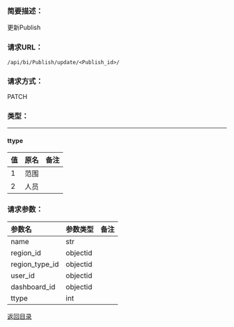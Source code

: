 ### **简要描述：**

更新Publish

### **请求URL：**

`/api/bi/Publish/update/<Publish_id>/`

### **请求方式：**

PATCH

### **类型：**

---
#### ttype
|值|原名|备注|
|:--|:--|:--|
|1|范围||
|2|人员||


### **请求参数：**

|参数名|参数类型|备注|
|:--|:--|:--|
|name|str||
|region_id|objectid||
|region_type_id|objectid||
|user_id|objectid||
|dashboard_id|objectid||
|ttype|int||

[返回目录](../base.md)
